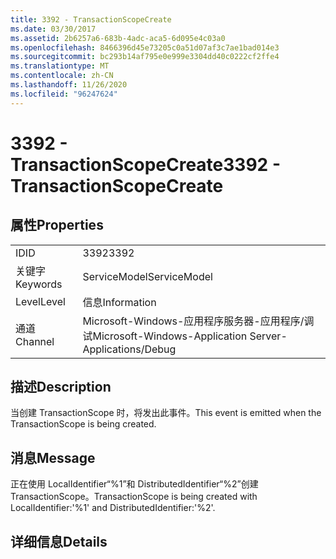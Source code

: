```yaml
---
title: 3392 - TransactionScopeCreate
ms.date: 03/30/2017
ms.assetid: 2b6257a6-683b-4adc-aca5-6d095e4c03a0
ms.openlocfilehash: 8466396d45e73205c0a51d07af3c7ae1bad014e3
ms.sourcegitcommit: bc293b14af795e0e999e3304dd40c0222cf2ffe4
ms.translationtype: MT
ms.contentlocale: zh-CN
ms.lasthandoff: 11/26/2020
ms.locfileid: "96247624"
---
```

# <a name="3392---transactionscopecreate"></a><span data-ttu-id="acec6-102">3392 - TransactionScopeCreate</span><span class="sxs-lookup"><span data-stu-id="acec6-102">3392 - TransactionScopeCreate</span></span>

## <a name="properties"></a><span data-ttu-id="acec6-103">属性</span><span class="sxs-lookup"><span data-stu-id="acec6-103">Properties</span></span>  
  
|||  
|-|-|  
|<span data-ttu-id="acec6-104">ID</span><span class="sxs-lookup"><span data-stu-id="acec6-104">ID</span></span>|<span data-ttu-id="acec6-105">3392</span><span class="sxs-lookup"><span data-stu-id="acec6-105">3392</span></span>|  
|<span data-ttu-id="acec6-106">关键字</span><span class="sxs-lookup"><span data-stu-id="acec6-106">Keywords</span></span>|<span data-ttu-id="acec6-107">ServiceModel</span><span class="sxs-lookup"><span data-stu-id="acec6-107">ServiceModel</span></span>|  
|<span data-ttu-id="acec6-108">Level</span><span class="sxs-lookup"><span data-stu-id="acec6-108">Level</span></span>|<span data-ttu-id="acec6-109">信息</span><span class="sxs-lookup"><span data-stu-id="acec6-109">Information</span></span>|  
|<span data-ttu-id="acec6-110">通道</span><span class="sxs-lookup"><span data-stu-id="acec6-110">Channel</span></span>|<span data-ttu-id="acec6-111">Microsoft-Windows-应用程序服务器-应用程序/调试</span><span class="sxs-lookup"><span data-stu-id="acec6-111">Microsoft-Windows-Application Server-Applications/Debug</span></span>|  
  
## <a name="description"></a><span data-ttu-id="acec6-112">描述</span><span class="sxs-lookup"><span data-stu-id="acec6-112">Description</span></span>  

 <span data-ttu-id="acec6-113">当创建 TransactionScope 时，将发出此事件。</span><span class="sxs-lookup"><span data-stu-id="acec6-113">This event is emitted when the TransactionScope is being created.</span></span>  
  
## <a name="message"></a><span data-ttu-id="acec6-114">消息</span><span class="sxs-lookup"><span data-stu-id="acec6-114">Message</span></span>  

 <span data-ttu-id="acec6-115">正在使用 LocalIdentifier“%1”和 DistributedIdentifier“%2”创建 TransactionScope。</span><span class="sxs-lookup"><span data-stu-id="acec6-115">TransactionScope is being created with LocalIdentifier:'%1' and DistributedIdentifier:'%2'.</span></span>  
  
## <a name="details"></a><span data-ttu-id="acec6-116">详细信息</span><span class="sxs-lookup"><span data-stu-id="acec6-116">Details</span></span>

